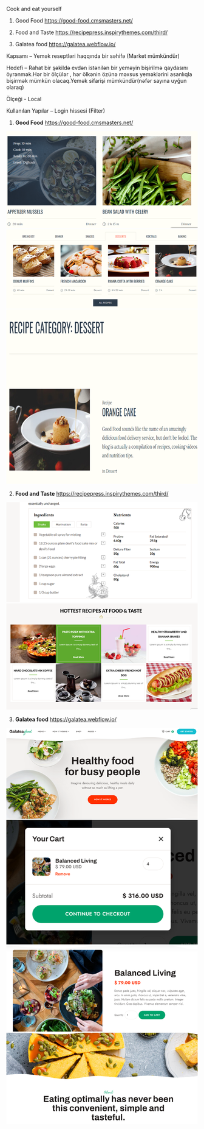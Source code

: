 Cook and eat yourself

1) Good Food
https://good-food.cmsmasters.net/

2) Food and Taste
https://recipepress.inspirythemes.com/third/

3) Galatea food
https://galatea.webflow.io/



Kapsamı – Yemək reseptləri haqqında bir səhifə (Market mümkündür)

Hedefi – Rahat bir şəkildə evdən istənilən bir yeməyin bişirilmə qaydasını öyrənmək.Hər bir ölçülər , hər ölkənin özünə məxsus  yeməklərini asanlıqla bişirmək mümkün olacaq.Yemək sifarişi mümkündür(nəfər sayına uyğun olaraq)

Ölçeği - Local

Kullanılan Yapılar – Login hissesi (Filter)



1) **Good Food**
https://good-food.cmsmasters.net/

![Alt text](image-2.png)
![Alt text](image-3.png)
![Alt text](image-4.png)


2) **Food and Taste**
https://recipepress.inspirythemes.com/third/

![Alt text](image-5.png)
![Alt text](image-6.png)

3) **Galatea food**
https://galatea.webflow.io/


![Alt text](image-7.png)
![Alt text](image-8.png)
![Alt text](image-9.png)
![Alt text](image-10.png)